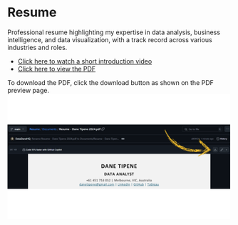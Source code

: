 # Resume
Professional resume highlighting my expertise in data analysis, business intelligence, and data visualization, with a track record across various industries and roles.

* [Click here to watch a short introduction video](https://www.canva.com/design/DAGWJgLjB2g/TgUGMBMp74mBnBXBpWjBXQ/view?utm_content=DAGWJgLjB2g&utm_campaign=designshare&utm_medium=link&utm_source=editor)
* [Click here to view the PDF](Documents/Resume%20-%20Dane%20Tipene%202024.pdf)

To download the PDF, click the download button as shown on the PDF preview page. 
<img src="Documents/PDF%20document%20download%20instructions.png" alt="Download Instructions" width="500"/>
